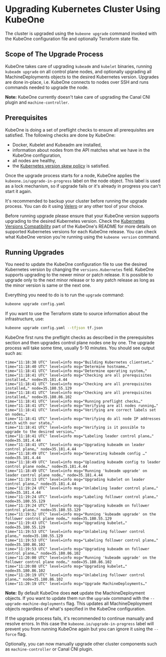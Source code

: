 # Upgrading Kubernetes Cluster Using KubeOne

The cluster is upgraded using the `kubeone upgrade` command invoked with the KubeOne configuration file and optionally Terraform state file.

## Scope of The Upgrade Process

KubeOne takes care of upgrading `kubeadm` and `kubelet` binaries, running `kubeadm upgrade` on all control plane nodes, and optionally upgrading all MachineDeployments objects to the desired Kubernetes version. Upgrades are done in-place, i.e. KubeOne connects to nodes over SSH and runs commands needed to upgrade the node.

**Note:** KubeOne currently doesn't take care of upgrading the Canal CNI plugin and `machine-controller`.

## Prerequisites

KubeOne is doing a set of preflight checks to ensure all prerequisites are satisfied. The following checks are done by KubeOne:

* Docker, Kubelet and Kubeadm are installed,
* information about nodes from the API matches what we have in the KubeOne configuration,
* all nodes are healthy,
* the [Kubernetes version skew policy](https://kubernetes.io/docs/setup/version-skew-policy/) is satisfied.

Once the upgrade process starts for a node, KubeOne applies the `kubeone.io/upgrade-in-progress` label on the node object. This label is used as a lock mechanism, so if upgrade fails or it's already in progress you can't start it again.

It's recommended to backup your cluster before running the upgrade process. You can do it using [Velero](https://github.com/heptio/velero) or any other tool of your choice.

Before running upgrade please ensure that your KubeOne version supports upgrading to the desired Kubernetes version. Check the [Kubernetes Versions Compatibility](https://github.com/kubermatic/kubeone#kubernetes-versions-compatibility) part of the KubeOne's README for more details on supported Kubernetes versions for each KubeOne release. You can check what KubeOne version you're running using the `kubeone version` command.

## Running Upgrades

You need to update the KubeOne configuration file to use the desired Kubernetes version by changing the `versions.Kubernetes` field. KubeOne supports upgrading to the newer minor or patch release. It is possible to upgrade only to the next minor release or to any patch release as long as the minor version is same or the next one.

Everything you need to do is to run the `upgrade` command:

```bash
kubeone upgrade config.yaml
```

If you want to use the Terraform state to source information about the infrastructure, use:

```bash
kubeone upgrade config.yaml --tfjson tf.json
```

KubeOne first runs the preflight checks as described in the prerequisites section and then upgrades control plane nodes one by one. The upgrade process will take some time, usually 5-10 minutes. You should see output such as:

```
time="11:18:38 UTC" level=info msg="Building Kubernetes clientset…"
time="11:18:40 UTC" level=info msg="Determine hostname…"
time="11:18:41 UTC" level=info msg="Determine operating system…"
time="11:18:41 UTC" level=info msg="Checking are all prerequisites installed…" node=35.181.4.44
time="11:18:41 UTC" level=info msg="Checking are all prerequisites installed…" node=35.180.55.129
time="11:18:41 UTC" level=info msg="Checking are all prerequisites installed…" node=35.180.86.102
time="11:18:41 UTC" level=info msg="Running preflight checks…"
time="11:18:41 UTC" level=info msg="Verifying are all nodes running…"
time="11:18:41 UTC" level=info msg="Verifying are correct labels set on nodes…"
time="11:18:41 UTC" level=info msg="Verifying do all node IP addresses match with our state…"
time="11:18:41 UTC" level=info msg="Verifying is it possible to upgrade to the desired version…"
time="11:18:41 UTC" level=info msg="Labeling leader control plane…" node=35.181.4.44
time="11:18:41 UTC" level=info msg="Upgrading kubeadm on leader control plane…" node=35.181.4.44
time="11:18:49 UTC" level=info msg="Generating kubeadm config …" node=35.181.4.44
time="11:18:49 UTC" level=info msg="Uploading kubeadm config to leader control plane node…" node=35.181.4.44
time="11:18:49 UTC" level=info msg="Running 'kubeadm upgrade' on leader control plane node…" node=35.181.4.44
time="11:19:13 UTC" level=info msg="Upgrading kubelet on leader control plane…" node=35.181.4.44
time="11:19:24 UTC" level=info msg="Unlabeling leader control plane…" node=35.181.4.44
time="11:19:24 UTC" level=info msg="Labeling follower control plane…" node=35.180.55.129
time="11:19:24 UTC" level=info msg="Upgrading kubeadm on follower control plane…" node=35.180.55.129
time="11:19:32 UTC" level=info msg="Running 'kubeadm upgrade' on the follower control plane node…" node=35.180.55.129
time="11:19:43 UTC" level=info msg="Upgrading kubelet…" node=35.180.55.129
time="11:19:53 UTC" level=info msg="Unlabeling follower control plane…" node=35.180.55.129
time="11:19:53 UTC" level=info msg="Labeling follower control plane…" node=35.180.86.102
time="11:19:53 UTC" level=info msg="Upgrading kubeadm on follower control plane…" node=35.180.86.102
time="11:20:00 UTC" level=info msg="Running 'kubeadm upgrade' on the follower control plane node…" node=35.180.86.102
time="11:20:08 UTC" level=info msg="Upgrading kubelet…" node=35.180.86.102
time="11:20:19 UTC" level=info msg="Unlabeling follower control plane…" node=35.180.86.102
time="11:20:19 UTC" level=info msg="Upgrade MachineDeployments…"
```

**Note:** By default KubeOne does **not** update the MachineDeployment objects. If you want to update them run the `upgrade` command with the `--upgrade-machine-deployments` flag. This updates all MachineDeployment objects regardless of what's specified in the KubeOne configuration.

If the upgrade process fails, it's recommended to continue manually and resolve errors. In this case the `kubeone.io/upgrade-in-progress` label will prevent you from running KubeOne again but you can ignore it using the `--force` flag.

Optionally, you can now manually upgrade other cluster components such as `machine-controller` or Canal CNI plugin.
